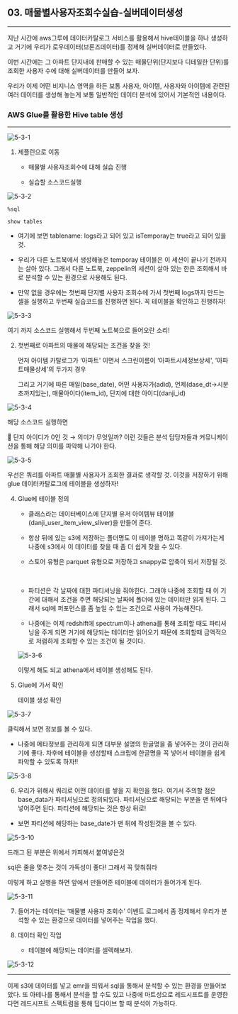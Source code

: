 ## 03. 매물별사용자조회수실습-실버데이터생성

---

지난 시간에 aws그루에 데이터카탈로그 서비스를 활용해서 hive테이블을 하나 생성하고 거기에 우리가 로우데이터(브론즈데이터)를 정제해 실버데이터로 만들었다.

이번 시간에는 그 아파트 단지내에 판매할 수 있는 매물단위(단지보다 디테일한 단위)를 조회한 사용자 수에 대해 실버데이터를 만들어 보자.

우리가 이제 어떤 비지니스 영역을 하든 보통 사용자, 아이템, 사용자와 아이템에 관련된 여러 데이터를 생성해 놓는게 보통 일반적인 데이터 분석에 있어서 기본적인 내용이다.


### AWS Glue를 활용한 Hive table 생성

---

![5-3-1](https://user-images.githubusercontent.com/86764734/157051413-3cfbf16b-e731-4f2b-8cf3-ee4a65cf956a.png)


1. 제플린으로 이동
    
    - 매물별 사용자조회수에 대해 실습 진행

    - 실습할 소스코드실행

![5-3-2](https://user-images.githubusercontent.com/86764734/157051681-7a5b7a6a-ec79-417a-b292-f0d7c478cfc4.png)


```
%sql

show tables
```
- 여기에 보면 tablename: logs라고 되어 있고 isTemporay는 true라고 되어 있을 것.

- 우리가 다른 노트북에서 생성해놓은 temporay 테이블은 이 세션이 끝나기 전까지는 살아 있다. 그래서 다른 노트북, zeppelin의 세션이 살아 있는 한은 조회해서 바로 분석할 수 있는 환경으로 사용해도 된다.

- 만약 없을 경우에는 첫번째 단지별 사용자 조회수에 가서 첫번째 logs까지 만드는 셀을 실행하고 두번째 실습코드를 진행하면 된다. 꼭 테이블을 확인하고 진행하자!

![5-3-3](https://user-images.githubusercontent.com/86764734/157052217-96aaa9f8-9c4a-4029-8bd4-73cd0b462375.png)

여기 까지 소스코드 실행해서 두번째 노트북으로 들어오란 소리!

2. 첫번째로 아파트의 매물에 해당되는 조건을 찾을 것!
    
    먼저 아이템 카탈로그가 ‘아파트' 이면서 스크린이름이 ‘아파트시세정보상세', ’아파트매물상세'의 두가지 경우 
    
    그리고 거기에 따른 매일(base_date), 어떤 사용자가(adid), 언제(dase_dt→시분초까지있는), 매물아이다(item_id), 단지에 대한 아이디(danji_id)

![5-3-4](https://user-images.githubusercontent.com/86764734/157052681-b16c9a2e-0016-4766-a7af-eed4bfdb3d27.png)

해당 소스코드 실행하면  

📍 단지 아이디가 0인 것 → 의미가 무엇일까? 이런 것들은 분석 담당자들과 커뮤니케이션을 통해 해당 의미를 파악해 나가야 한다.

![5-3-5](https://user-images.githubusercontent.com/86764734/157052807-365eb76c-4461-4ac1-ad91-aec53d3e90fc.png)

우선은 쿼리를 아파트 매물별 사용자가 조회한 결과로 생각할 것.
이것을 저장하기 위해 glue 데이터카탈로그에 테이블을 생성하자!

4. Glue에 테이블 정의
    
    - 클래스라는 데이터베이스에 단지별 유저 아이템뷰 테이블(danji_user_item_view_sliver)을 만들어 준다.
    
    - 항상 뒤에 있는 s3에 저장하는 폴더명도 이 테이블 명하고 똑같이 가져가는게 나중에 s3에서 이 데이터를 찾을 때 좀 더 쉽게 찾을 수 있다. 
    
    - 스토어 유형은 parquet 유형으로 저장하고 snappy로 압축이 되서 저장될 것.
    <br>

    - 파티션은 각 날짜에 대한 파티셔닝을 줘야한다. 그래야 나중에 조회할 때 이 기간에 대해서 조건을 주면 해당되는 날짜에 폴더에 있는 데이터만 읽게 된다. 그래서 sql에 퍼포먼스를 좀 높일 수 있는 조건으로 사용이 가능해진다.
    
    - 나중에는 이제 redshift에 spectrum이나 athena를 통해 조회할 때도 파티셔닝을 주게 되면 거기에 해당되는 테이터만 읽어오기 때문에 조회할때 금액적으로 저렴하게 조회할 수 있는 조건이 될 것이다.

    ![5-3-6](https://user-images.githubusercontent.com/86764734/157053126-88e9825a-d24a-47f1-97c1-689d6abe6f65.png)

    이렇게 해도 되고 athena에서 테이블 생성해도 된다.

5. Glue에 가서 확인 
    
    테이블 생성 확인

![5-3-7](https://user-images.githubusercontent.com/86764734/157053279-491febb6-de21-4c6c-aeb7-cecdf6e97237.png)

클릭해서 보면 정보를 볼 수 있다.

- 나중에 메타정보를 관리하게 되면 대부분 설명의 한글명을 좀 넣어주는 것이 관리하기에 좋다. 차후에 테이블을 생성할때 스크립에 한글명을 꼭 넣어서 테이블을 쉽게 파악할 수 있도록 하자!!

![5-3-8](https://user-images.githubusercontent.com/86764734/157053464-7aa891d7-4055-45a6-9ece-3ae63c8a4b89.png)

6. 우리가 위해서 쿼리로 어떤 데이터를 쌓을 지 확인을 했다. 여기서 주의할 점은 base_data가 파티셔닝으로 정의되있다. 파티셔닝으로 해당되는 부분을 맨 뒤에다 넣어주면 된다. 파티션에 해당되는 것은 항상 뒤로!

- 보면 파티션에 해당하는 base_date가 맨 뒤에 작성된것을 볼 수 있다.

![5-3-10](https://user-images.githubusercontent.com/86764734/157053836-c852075c-340a-4da3-9a5c-6fc098961842.png)

드래그 된 부분은 위에서 카피해서 붙여넣은것

sql은 줄을 맞추는 것이 가독성이 좋다! 그래서 꼭 맞춰줘라

이렇게 하고 실행을 하면 앞에서 만들어준 테이블에 데이터가 들어가게 된다.

![5-3-11](https://user-images.githubusercontent.com/86764734/157054014-66758aea-606c-4b99-bd47-60efac8e0aab.png)

7. 들어가는 데이터는 ‘매물별 사용자 조회수' 이벤트 로그에서 좀 정제해서 우리가 분석할 수 있는 환경으로 데이터를 넣어주는 작업을 했다. 

8. 데이터 확인 작업
    
    - 테이블에 해당되는 데이터를 셀렉해보자. 

![5-3-12](https://user-images.githubusercontent.com/86764734/157054149-24c8c0fc-6b36-41ce-8c54-2d0c5f088e1e.png)

---

이제 s3에 데이터를 넣고 emr을 띄워서 sql을 통해서 분석할 수 있는 환경을 만들어보았다. 또 아테나를 통해서 분석을 할 수도 있고 나중에 마트성으로 레드시프트를 운영한다면 레드시프트 스펙트럼을 통해 딥다이브 할 때 분석이 가능하다. 
